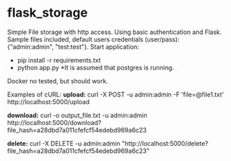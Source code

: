 # flask_storage
Simple File storage with http access. 
Using basic authentication and Flask.
Sample files included, default users credentials (user/pass): {"admin:admin", "test:test"}. 
Start application: 
  - pip install -r requirements.txt
  - python app.py
*It is assumed that postgres is running.

Docker no tested, but should work.

Examples of cURL:
**upload:** 
curl -X POST -u admin:admin -F 'file=@file1.txt' http://localhost:5000/upload

**download:**
curl -o output_file.txt -u admin:admin http://localhost:5000/download?file_hash=a28dbd7a011cfefcf54edebd969a6c23

**delete:**
curl -X DELETE -u admin:admin "http://localhost:5000/delete?file_hash=a28dbd7a011cfefcf54edebd969a6c23"
